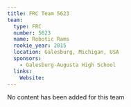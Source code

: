 ```yaml
---
title: FRC Team 5623
team:
  type: FRC
  number: 5623
  name: Robotic Rams
  rookie_year: 2015
  location: Galesburg, Michigan, USA
  sponsors:
    - Galesburg-Augusta High School
  links:
    Website: 
---
```

No content has been added for this team